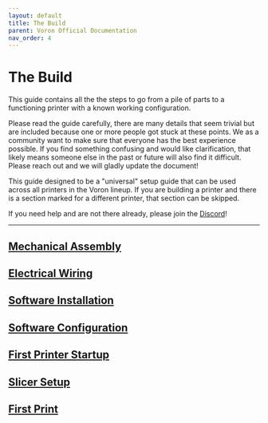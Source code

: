 ```yaml
---
layout: default
title: The Build
parent: Voron Official Documentation
nav_order: 4
---
```


# The Build

This guide contains all the the steps to go from a pile of parts to a functioning printer with a known working configuration.

Please read the guide carefully, there are many details that seem trivial but are included because one or more people got stuck at these points. We as a community want to make sure that everyone has the best experience possible. If you find something confusing and would like clarification, that likely means someone else in the past or future will also find it difficult. Please reach out and we will gladly update the document!

This guide designed to be a "universal" setup guide that can be used across all printers in the Voron lineup. If you are building a printer and there is a section marked for a different printer, that section can be skipped.

If you need help and are not there already, please join the [Discord](https://discord.gg/voron)!

---
## [Mechanical Assembly](./mechanical/index.md)

## [Electrical Wiring](./electrical/index.md)

## [Software Installation](./software/index.md)

## [Software Configuration](./software/configuration.md)

## [First Printer Startup](./startup/index.md)

## [Slicer Setup](./slicer/index.md)

## [First Print](./slicer/first_print.md)
